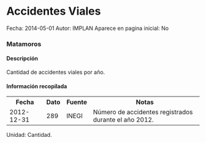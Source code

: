 Accidentes Viales
=====

Fecha: 2014-05-01
Autor: IMPLAN
Aparece en pagina inicial: No

### Matamoros

#### Descripción

Cantidad de accidentes viales por año.

#### Información recopilada

<table class="table table-hover table-bordered">
  <tr><th>Fecha</th><th>Dato</th><th>Fuente</th><th>Notas</th></tr>
  <tr><td>2012-12-31</td><td>289</td><td>INEGI</td><td>Número de accidentes registrados durante el año 2012.</td></tr>
</table>

Unidad: Cantidad.
